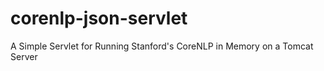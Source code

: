 corenlp-json-servlet
====================

A Simple Servlet for Running Stanford's CoreNLP in Memory on a Tomcat Server